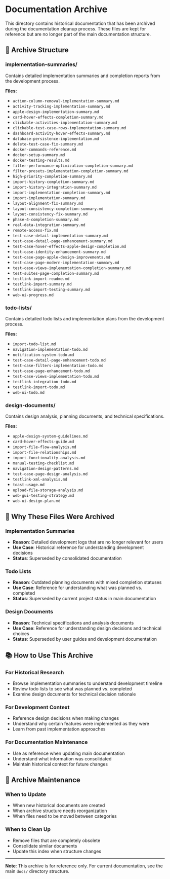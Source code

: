 # Documentation Archive

This directory contains historical documentation that has been archived during the documentation cleanup process. These files are kept for reference but are no longer part of the main documentation structure.

## 📁 **Archive Structure**

### **implementation-summaries/**
Contains detailed implementation summaries and completion reports from the development process.

**Files:**
- `action-column-removal-implementation-summary.md`
- `activity-tracking-implementation-summary.md`
- `apple-design-implementation-summary.md`
- `card-hover-effects-completion-summary.md`
- `clickable-activities-implementation-summary.md`
- `clickable-test-case-rows-implementation-summary.md`
- `dashboard-activity-hover-effects-summary.md`
- `database-persistence-implementation.md`
- `delete-test-case-fix-summary.md`
- `docker-commands-reference.md`
- `docker-setup-summary.md`
- `docker-testing-results.md`
- `filter-performance-optimization-completion-summary.md`
- `filter-presets-implementation-completion-summary.md`
- `high-priority-completion-summary.md`
- `import-history-completion-summary.md`
- `import-history-integration-summary.md`
- `import-implementation-completion-summary.md`
- `import-implementation-summary.md`
- `layout-alignment-fix-summary.md`
- `layout-consistency-completion-summary.md`
- `layout-consistency-fix-summary.md`
- `phase-4-completion-summary.md`
- `real-data-integration-summary.md`
- `remote-access-fix.md`
- `test-case-detail-implementation-summary.md`
- `test-case-detail-page-enhancement-summary.md`
- `test-case-hover-effects-apple-design-completion.md`
- `test-case-identity-enhancement-summary.md`
- `test-case-page-apple-design-improvements.md`
- `test-case-page-modern-implementation-summary.md`
- `test-case-views-implementation-completion-summary.md`
- `test-suites-page-completion-summary.md`
- `testlink-import-readme.md`
- `testlink-import-summary.md`
- `testlink-import-testing-summary.md`
- `web-ui-progress.md`

### **todo-lists/**
Contains detailed todo lists and implementation plans from the development process.

**Files:**
- `import-todo-list.md`
- `navigation-implementation-todo.md`
- `notification-system-todo.md`
- `test-case-detail-page-enhancement-todo.md`
- `test-case-filters-implementation-todo.md`
- `test-case-page-enhancement-todo.md`
- `test-case-views-implementation-todo.md`
- `testlink-integration-todo.md`
- `testlink-import-todo.md`
- `web-ui-todo.md`

### **design-documents/**
Contains design analysis, planning documents, and technical specifications.

**Files:**
- `apple-design-system-guidelines.md`
- `card-hover-effects-guide.md`
- `import-file-flow-analysis.md`
- `import-file-relationships.md`
- `import-functionality-analysis.md`
- `manual-testing-checklist.md`
- `navigation-design-patterns.md`
- `test-case-page-design-analysis.md`
- `testlink-xml-analysis.md`
- `toast-usage.md`
- `upload-file-storage-analysis.md`
- `web-gui-testing-strategy.md`
- `web-ui-design-plan.md`

## 🔄 **Why These Files Were Archived**

### **Implementation Summaries**
- **Reason**: Detailed development logs that are no longer relevant for users
- **Use Case**: Historical reference for understanding development decisions
- **Status**: Superseded by consolidated documentation

### **Todo Lists**
- **Reason**: Outdated planning documents with mixed completion statuses
- **Use Case**: Reference for understanding what was planned vs. completed
- **Status**: Superseded by current project status in main documentation

### **Design Documents**
- **Reason**: Technical specifications and analysis documents
- **Use Case**: Reference for understanding design decisions and technical choices
- **Status**: Superseded by user guides and development documentation

## 📚 **How to Use This Archive**

### **For Historical Research**
- Browse implementation summaries to understand development timeline
- Review todo lists to see what was planned vs. completed
- Examine design documents for technical decision rationale

### **For Development Context**
- Reference design decisions when making changes
- Understand why certain features were implemented as they were
- Learn from past implementation approaches

### **For Documentation Maintenance**
- Use as reference when updating main documentation
- Understand what information was consolidated
- Maintain historical context for future changes

## 🎯 **Archive Maintenance**

### **When to Update**
- When new historical documents are created
- When archive structure needs reorganization
- When files need to be moved between categories

### **When to Clean Up**
- Remove files that are completely obsolete
- Consolidate similar documents
- Update this index when structure changes

---

**Note**: This archive is for reference only. For current documentation, see the main `docs/` directory structure. 
